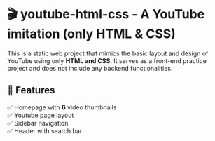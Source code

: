 # 🎬 youtube-html-css - A YouTube imitation (only HTML & CSS)

This is a static web project that mimics the basic layout and design of YouTube using only **HTML and CSS**. It serves as a front-end practice project and does not include any backend functionalities.

## 🚀 Features

✅ Homepage with **6** video thumbnails  
✅ Youtube page layout  
✅ Sidebar navigation  
✅ Header with search bar  
